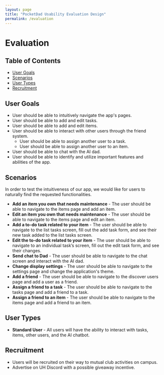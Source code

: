 ```yaml
---
layout: page
title: "PocketDad Usability Evaluation Design"
permalink: /evaluation
---
```


# Evaluation

## Table of Contents
* [User Goals](#user-goals)
* [Scenarios](#scenarios)
* [User Types](#user-types)
* [Recruitment](#recruitment)

## User Goals
* User should be able to intuitively navigate the app's pages.
* User should be able to add and edit tasks.
* User should be able to add and edit items.
* User should be able to interact with other users through the friend system.
  * User should be able to assign another user to a task.
  * User should be able to assign another user to an item.
* User should be able to chat with the AI dad.
* User should be able to identify and utilize important features and abilities of the app.

## Scenarios
In order to test the intuitiveness of our app, we would like for users to naturally find the requested functionalities. 

* <b>Add an item you own that needs maintenance</b> - The user should be able to navigate to the items page and add an item.
* <b>Edit an item you own that needs maintenance</b> - The user should be able to navigate to the items page and edit an item.
* <b>Add a to-do task related to your item</b> - The user should be able to navigate to the list tasks screen, fill out the add task form, and see their new task added to the list tasks screen.
* <b>Edit the to-do task related to your item</b> - The user should be able to navigate to an individual task’s screen, fill out the edit task form, and see their changes.
* <b>Send chat to Dad</b> - The user should be able to navigate to the chat screen and interact with the AI dad.
* <b>Change display settings</b> - The user should be able to navigate to the settings page and change the application's theme.
* <b>Add a friend</b> - The user should be able to navigate to the discover users page and add a user as a friend.
* <b>Assign a friend to a task</b> - The user should be able to navigate to the tasks page and add a friend to a task.
* <b>Assign a friend to an item</b> - The user should be able to navigate to the items page and add a friend to an item.

## User Types
* <b>Standard User</b> - All users will have the ability to interact with tasks, items, other users, and the AI chatbot.

## Recruitment
* Users will be recruited on their way to mutual club activities on campus.
* Advertise on UH Discord with a possible giveaway incentive.
